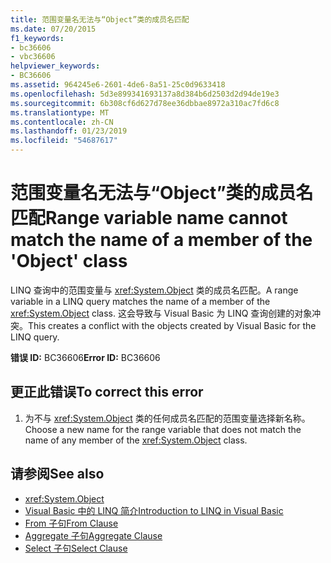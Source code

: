 ```yaml
---
title: 范围变量名无法与“Object”类的成员名匹配
ms.date: 07/20/2015
f1_keywords:
- bc36606
- vbc36606
helpviewer_keywords:
- BC36606
ms.assetid: 964245e6-2601-4de6-8a51-25c0d9633418
ms.openlocfilehash: 5d3e899341693137a8d384b6d2503d2d94de19e3
ms.sourcegitcommit: 6b308cf6d627d78ee36dbbae8972a310ac7fd6c8
ms.translationtype: MT
ms.contentlocale: zh-CN
ms.lasthandoff: 01/23/2019
ms.locfileid: "54687617"
---
```

# <a name="range-variable-name-cannot-match-the-name-of-a-member-of-the-object-class"></a><span data-ttu-id="0ba06-102">范围变量名无法与“Object”类的成员名匹配</span><span class="sxs-lookup"><span data-stu-id="0ba06-102">Range variable name cannot match the name of a member of the 'Object' class</span></span>
<span data-ttu-id="0ba06-103">LINQ 查询中的范围变量与 <xref:System.Object> 类的成员名匹配。</span><span class="sxs-lookup"><span data-stu-id="0ba06-103">A range variable in a LINQ query matches the name of a member of the <xref:System.Object> class.</span></span> <span data-ttu-id="0ba06-104">这会导致与 Visual Basic 为 LINQ 查询创建的对象冲突。</span><span class="sxs-lookup"><span data-stu-id="0ba06-104">This creates a conflict with the objects created by Visual Basic for the LINQ query.</span></span>  
  
 <span data-ttu-id="0ba06-105">**错误 ID:** BC36606</span><span class="sxs-lookup"><span data-stu-id="0ba06-105">**Error ID:** BC36606</span></span>  
  
## <a name="to-correct-this-error"></a><span data-ttu-id="0ba06-106">更正此错误</span><span class="sxs-lookup"><span data-stu-id="0ba06-106">To correct this error</span></span>  
  
1.  <span data-ttu-id="0ba06-107">为不与 <xref:System.Object> 类的任何成员名匹配的范围变量选择新名称。</span><span class="sxs-lookup"><span data-stu-id="0ba06-107">Choose a new name for the range variable that does not match the name of any member of the <xref:System.Object> class.</span></span>  
  
## <a name="see-also"></a><span data-ttu-id="0ba06-108">请参阅</span><span class="sxs-lookup"><span data-stu-id="0ba06-108">See also</span></span>
- <xref:System.Object>
- [<span data-ttu-id="0ba06-109">Visual Basic 中的 LINQ 简介</span><span class="sxs-lookup"><span data-stu-id="0ba06-109">Introduction to LINQ in Visual Basic</span></span>](../../visual-basic/programming-guide/language-features/linq/introduction-to-linq.md)
- [<span data-ttu-id="0ba06-110">From 子句</span><span class="sxs-lookup"><span data-stu-id="0ba06-110">From Clause</span></span>](../../visual-basic/language-reference/queries/from-clause.md)
- [<span data-ttu-id="0ba06-111">Aggregate 子句</span><span class="sxs-lookup"><span data-stu-id="0ba06-111">Aggregate Clause</span></span>](../../visual-basic/language-reference/queries/aggregate-clause.md)
- [<span data-ttu-id="0ba06-112">Select 子句</span><span class="sxs-lookup"><span data-stu-id="0ba06-112">Select Clause</span></span>](../../visual-basic/language-reference/queries/select-clause.md)
